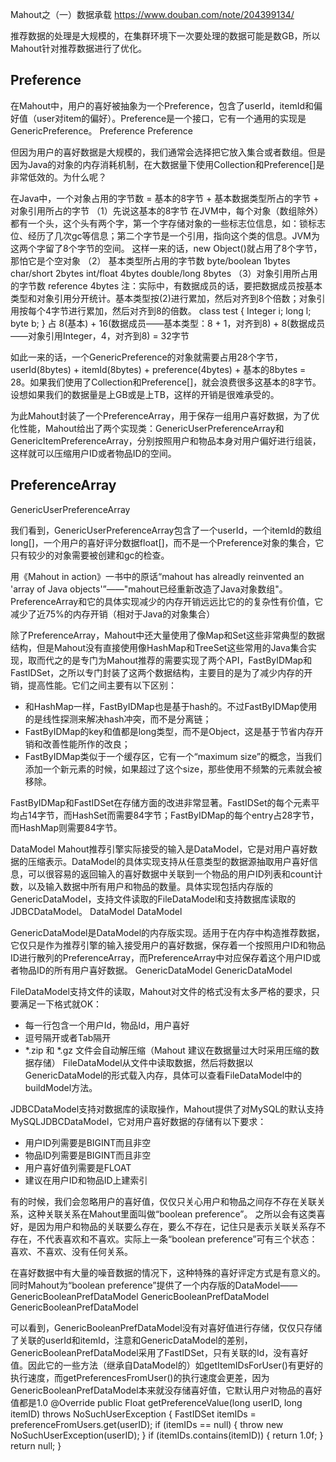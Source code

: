 Mahout之（一）数据承载 https://www.douban.com/note/204399134/

推荐数据的处理是大规模的，在集群环境下一次要处理的数据可能是数GB，所以Mahout针对推荐数据进行了优化。

## Preference
在Mahout中，用户的喜好被抽象为一个Preference，包含了userId，itemId和偏好值（user对item的偏好）。Preference是一个接口，它有一个通用的实现是GenericPreference。
Preference
Preference

但因为用户的喜好数据是大规模的，我们通常会选择把它放入集合或者数组。但是因为Java的对象的内存消耗机制，在大数据量下使用Collection<Preference>和Preference[]是非常低效的。为什么呢？
     
在Java中，一个对象占用的字节数 = 基本的8字节 + 基本数据类型所占的字节 + 对象引用所占的字节
（1）先说这基本的8字节
在JVM中，每个对象（数组除外）都有一个头，这个头有两个字，第一个字存储对象的一些标志位信息，如：锁标志位、经历了几次gc等信息；第二个字节是一个引用，指向这个类的信息。JVM为这两个字留了8个字节的空间。
这样一来的话，new Object()就占用了8个字节，那怕它是个空对象
（2） 基本类型所占用的字节数
    byte/boolean   1bytes
    char/short       2bytes
    int/float           4bytes
    double/long     8bytes
（3）对象引用所占用的字节数
    reference        4bytes
注：实际中，有数据成员的话，要把数据成员按基本类型和对象引用分开统计。基本类型按(2)进行累加，然后对齐到8个倍数；对象引用按每个4字节进行累加，然后对齐到8的倍数。
class test {
    Integer i;
    long     l;
    byte     b;
}
占 8(基本) + 16(数据成员——基本类型：8 + 1，对齐到8) + 8(数据成员——对象引用Integer，4，对齐到8) = 32字节

如此一来的话，一个GenericPreference的对象就需要占用28个字节，userId(8bytes) + itemId(8bytes) + preference(4bytes) + 基本的8bytes = 28。如果我们使用了Collection<Preference>和Preference[]，就会浪费很多这基本的8字节。设想如果我们的数据量是上GB或是上TB，这样的开销是很难承受的。

为此Mahout封装了一个PreferenceArray，用于保存一组用户喜好数据，为了优化性能，Mahout给出了两个实现类：GenericUserPreferenceArray和GenericItemPreferenceArray，分别按照用户和物品本身对用户偏好进行组装，这样就可以压缩用户ID或者物品ID的空间。 

## PreferenceArray

GenericUserPreferenceArray

我们看到，GenericUserPreferenceArray包含了一个userId，一个itemId的数组long[]，一个用户的喜好评分数据float[]，而不是一个Preference对象的集合，它只有较少的对象需要被创建和gc的检查。

用《Mahout in action》一书中的原话“mahout has alreadly reinvented an 'array of Java objects'”——"mahout已经重新改造了Java对象数组"。PreferenceArray和它的具体实现减少的内存开销远远比它的的复杂性有价值，它减少了近75%的内存开销（相对于Java的对象集合）

除了PreferenceArray，Mahout中还大量使用了像Map和Set这些非常典型的数据结构，但是Mahout没有直接使用像HashMap和TreeSet这些常用的Java集合实现，取而代之的是专门为Mahout推荐的需要实现了两个API，FastByIDMap和FastIDSet，之所以专门封装了这两个数据结构，主要目的是为了减少内存的开销，提高性能。它们之间主要有以下区别：
* 和HashMap一样，FastByIDMap也是基于hash的。不过FastByIDMap使用的是线性探测来解决hash冲突，而不是分离链；
* FastByIDMap的key和值都是long类型，而不是Object，这是基于节省内存开销和改善性能所作的改良；
* FastByIDMap类似于一个缓存区，它有一个“maximum size”的概念，当我们添加一个新元素的时候，如果超过了这个size，那些使用不频繁的元素就会被移除。

FastByIDMap和FastIDSet在存储方面的改进非常显著。FastIDSet的每个元素平均占14字节，而HashSet而需要84字节；FastByIDMap的每个entry占28字节，而HashMap则需要84字节。

DataModel
Mahout推荐引擎实际接受的输入是DataModel，它是对用户喜好数据的压缩表示。DataModel的具体实现支持从任意类型的数据源抽取用户喜好信息，可以很容易的返回输入的喜好数据中关联到一个物品的用户ID列表和count计数，以及输入数据中所有用户和物品的数量。具体实现包括内存版的GenericDataModel，支持文件读取的FileDataModel和支持数据库读取的JDBCDataModel。
DataModel
DataModel

GenericDataModel是DataModel的内存版实现。适用于在内存中构造推荐数据，它仅只是作为推荐引擎的输入接受用户的喜好数据，保存着一个按照用户ID和物品ID进行散列的PreferenceArray，而PreferenceArray中对应保存着这个用户ID或者物品ID的所有用户喜好数据。
GenericDataModel
GenericDataModel

FileDataModel支持文件的读取，Mahout对文件的格式没有太多严格的要求，只要满足一下格式就OK：
* 每一行包含一个用户Id，物品Id，用户喜好
* 逗号隔开或者Tab隔开
* *.zip 和 *.gz 文件会自动解压缩（Mahout 建议在数据量过大时采用压缩的数据存储）
FileDataModel从文件中读取数据，然后将数据以GenericDataModel的形式载入内存，具体可以查看FileDataModel中的buildModel方法。

JDBCDataModel支持对数据库的读取操作，Mahout提供了对MySQL的默认支持MySQLJDBCDataModel，它对用户喜好数据的存储有以下要求：
* 用户ID列需要是BIGINT而且非空
* 物品ID列需要是BIGINT而且非空
* 用户喜好值列需要是FLOAT
* 建议在用户ID和物品ID上建索引

有的时候，我们会忽略用户的喜好值，仅仅只关心用户和物品之间存不存在关联关系，这种关联关系在Mahout里面叫做“boolean preference”。 之所以会有这类喜好，是因为用户和物品的关联要么存在，要么不存在，记住只是表示关联关系存不存在，不代表喜欢和不喜欢。实际上一条“boolean preference”可有三个状态：喜欢、不喜欢、没有任何关系。

在喜好数据中有大量的噪音数据的情况下，这种特殊的喜好评定方式是有意义的。 同时Mahout为“boolean preference”提供了一个内存版的DataModel——GenericBooleanPrefDataModel
GenericBooleanPrefDataModel
GenericBooleanPrefDataModel

可以看到，GenericBooleanPrefDataModel没有对喜好值进行存储，仅仅只存储了关联的userId和itemId，注意和GenericDataModel的差别，GenericBooleanPrefDataModel采用了FastIDSet，只有关联的Id，没有喜好值。因此它的一些方法（继承自DataModel的）如getItemIDsForUser()有更好的执行速度，而getPreferencesFromUser()的执行速度会更差，因为GenericBooleanPrefDataModel本来就没存储喜好值，它默认用户对物品的喜好值都是1.0
@Override
public Float getPreferenceValue(long userID, long itemID) throws NoSuchUserException {
  FastIDSet itemIDs = preferenceFromUsers.get(userID);
  if (itemIDs == null) {
    throw new NoSuchUserException(userID);
  }
  if (itemIDs.contains(itemID)) {
    return 1.0f;
  }
  return null;
}